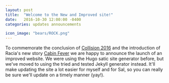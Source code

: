 ```yaml
---
layout: post
title:  "Welcome to the New and Improved site!"
date:   2016-10-30 12:00:00 -0400
categories: updates announcements

icon_image: "bears/ROCK.png"
---
```


To commemorate the conclusion of [Collision 2016]() and the introduction of Racia's new story [Cabin Fever]() we are happy to announce the launch of an improved website. We were using the Hugo satic site generator before, but we've moved to using the tried and tested Jekyll generator instead. It'll make updating the site a lot easier for myself and for Sal, so you can really be sure we'll update on a timely manner (yay!).
